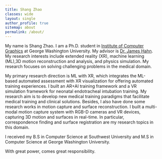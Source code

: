 ```yaml
---
title: Shang Zhao
classes: wide
layout: single
author_profile: true
sitemap: about
permalink: /about/
---
```


My name is Shang Zhao. I am a Ph.D. student in [Institute of Computer Graphics](https://icg.gwu.edu/) at George Washington University. My advisor is [Dr. James Hahn](https://www.seas.gwu.edu/james-hahn). My research interests include extended reality (XR), machine learning (ML),3D motion reconstruction and analysis, and physics simulation. My research focuses on solving challenging problems in the medical domain. 

My primary research direction is ML with XR, which integrates the ML-based automated assessment with XR visualization for offering automated training experiences. I built an AR+AI training framework and a VR simulation framework for neonatal endotracheal intubation training. My research aim is to develop new medical training paradigms that facilitate medical training and clinical solutions. Besides, I also have done some research works in motion capture and surface reconstruction. I built a multi-modal motion capture system with RGB-D cameras and VR devices, capturing 3D motion and surfaces in real-time. In particular, correspondence finding and surface registration are my research topics in this domain.  

I received my B.S in Computer Science at Southwest University and M.S in Computer Science at George Washington University.

With great power, comes great responsibility.